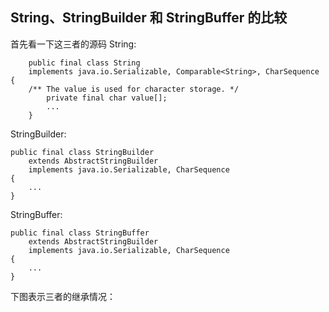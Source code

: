 ## String、StringBuilder 和 StringBuffer 的比较
首先看一下这三者的源码
String:
```
	public final class String
    implements java.io.Serializable, Comparable<String>, CharSequence {
    /** The value is used for character storage. */
    	private final char value[];
    	...
    }
```
StringBuilder:
```
public final class StringBuilder
    extends AbstractStringBuilder
    implements java.io.Serializable, CharSequence
{
	...
}
```
StringBuffer:
```
public final class StringBuffer
    extends AbstractStringBuilder
    implements java.io.Serializable, CharSequence
{
	...
}
```
下图表示三者的继承情况：
